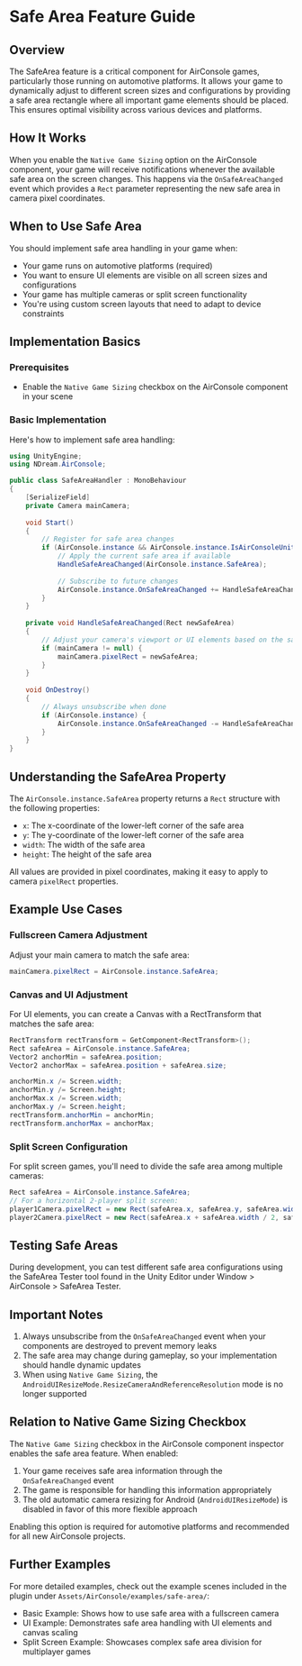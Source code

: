 # Safe Area Feature Guide

## Overview

The SafeArea feature is a critical component for AirConsole games, particularly those running on automotive platforms. It allows your game to dynamically adjust to different screen sizes and configurations by providing a safe area rectangle where all important game elements should be placed. This ensures optimal visibility across various devices and platforms.

## How It Works

When you enable the `Native Game Sizing` option on the AirConsole component, your game will receive notifications whenever the available safe area on the screen changes. This happens via the `OnSafeAreaChanged` event which provides a `Rect` parameter representing the new safe area in camera pixel coordinates.

## When to Use Safe Area

You should implement safe area handling in your game when:

- Your game runs on automotive platforms (required)
- You want to ensure UI elements are visible on all screen sizes and configurations
- Your game has multiple cameras or split screen functionality
- You're using custom screen layouts that need to adapt to device constraints

## Implementation Basics

### Prerequisites

- Enable the `Native Game Sizing` checkbox on the AirConsole component in your scene

### Basic Implementation

Here's how to implement safe area handling:

```csharp
using UnityEngine;
using NDream.AirConsole;

public class SafeAreaHandler : MonoBehaviour
{
    [SerializeField] 
    private Camera mainCamera;
    
    void Start()
    {
        // Register for safe area changes
        if (AirConsole.instance && AirConsole.instance.IsAirConsoleUnityPluginReady()) {
            // Apply the current safe area if available
            HandleSafeAreaChanged(AirConsole.instance.SafeArea);
            
            // Subscribe to future changes
            AirConsole.instance.OnSafeAreaChanged += HandleSafeAreaChanged;
        }
    }
    
    private void HandleSafeAreaChanged(Rect newSafeArea)
    {
        // Adjust your camera's viewport or UI elements based on the safe area
        if (mainCamera != null) {
            mainCamera.pixelRect = newSafeArea;
        }
    }
    
    void OnDestroy()
    {
        // Always unsubscribe when done
        if (AirConsole.instance) {
            AirConsole.instance.OnSafeAreaChanged -= HandleSafeAreaChanged;
        }
    }
}
```

## Understanding the SafeArea Property

The `AirConsole.instance.SafeArea` property returns a `Rect` structure with the following properties:

- `x`: The x-coordinate of the lower-left corner of the safe area
- `y`: The y-coordinate of the lower-left corner of the safe area
- `width`: The width of the safe area
- `height`: The height of the safe area

All values are provided in pixel coordinates, making it easy to apply to camera `pixelRect` properties.

## Example Use Cases

### Fullscreen Camera Adjustment

Adjust your main camera to match the safe area:

```csharp
mainCamera.pixelRect = AirConsole.instance.SafeArea;
```

### Canvas and UI Adjustment

For UI elements, you can create a Canvas with a RectTransform that matches the safe area:

```csharp
RectTransform rectTransform = GetComponent<RectTransform>();
Rect safeArea = AirConsole.instance.SafeArea;
Vector2 anchorMin = safeArea.position;
Vector2 anchorMax = safeArea.position + safeArea.size;

anchorMin.x /= Screen.width;
anchorMin.y /= Screen.height;
anchorMax.x /= Screen.width;
anchorMax.y /= Screen.height;
rectTransform.anchorMin = anchorMin;
rectTransform.anchorMax = anchorMax;
```

### Split Screen Configuration

For split screen games, you'll need to divide the safe area among multiple cameras:

```csharp
Rect safeArea = AirConsole.instance.SafeArea;
// For a horizontal 2-player split screen:
player1Camera.pixelRect = new Rect(safeArea.x, safeArea.y, safeArea.width / 2, safeArea.height);
player2Camera.pixelRect = new Rect(safeArea.x + safeArea.width / 2, safeArea.y, safeArea.width / 2, safeArea.height);
```

## Testing Safe Areas

During development, you can test different safe area configurations using the SafeArea Tester tool found in the Unity Editor under Window > AirConsole > SafeArea Tester.

## Important Notes

1. Always unsubscribe from the `OnSafeAreaChanged` event when your components are destroyed to prevent memory leaks
2. The safe area may change during gameplay, so your implementation should handle dynamic updates
3. When using `Native Game Sizing`, the `AndroidUIResizeMode.ResizeCameraAndReferenceResolution` mode is no longer supported

## Relation to Native Game Sizing Checkbox

The `Native Game Sizing` checkbox in the AirConsole component inspector enables the safe area feature. When enabled:

1. Your game receives safe area information through the `OnSafeAreaChanged` event
2. The game is responsible for handling this information appropriately
3. The old automatic camera resizing for Android (`AndroidUIResizeMode`) is disabled in favor of this more flexible approach

Enabling this option is required for automotive platforms and recommended for all new AirConsole projects.

## Further Examples

For more detailed examples, check out the example scenes included in the plugin under `Assets/AirConsole/examples/safe-area/`:

- Basic Example: Shows how to use safe area with a fullscreen camera
- UI Example: Demonstrates safe area handling with UI elements and canvas scaling
- Split Screen Example: Showcases complex safe area division for multiplayer games